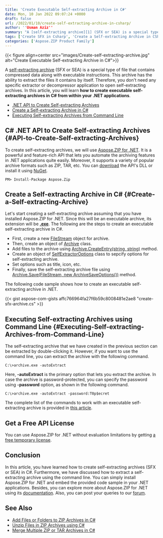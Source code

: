 ```yaml
---
title: 'Create Executable Self-extracting Archive in C#'
date: Mon, 10 Jan 2022 09:07:24 +0000
draft: false
url: /2022/01/10/create-self-extracting-archive-in-csharp/
author: ''Usman Aziz''
summary: "A [self-extracting archive][1] (SFX or SEA) is a special type of file that contains compressed data along with executable instructions. This archive has the ability to extract the files it contains by itself. Therefore, you don't need any specific extractor or decompressor application to open self-extracting archives. In this article, you will learn **how to create executable self-extracting archives in C# from within your .NET applications**."
tags: ['Create SFX in Csharp', 'Create a Self-extracting Archive in CSharp Dotnet', 'Dotnet API to Create Self-extracting Archives', 'Executing Self-extracting Archives from Command Line']
categories: ['Aspose.ZIP Product Family']
---
```




{{< figure align=center src="images/Create-self-extracting-archive.jpg" alt="Create Executable Self-extracting Archive in C#">}}


A [self-extracting archive][2] (SFX or SEA) is a special type of file that contains compressed data along with executable instructions. This archive has the ability to extract the files it contains by itself. Therefore, you don't need any specific extractor or decompressor application to open self-extracting archives. In this article, you will learn **how to create executable self-extracting archives in C# from within your .NET applications**.

*   [.NET API to Create Self-extracting Archives][3]
*   [Create a Self-extracting Archive in C#][4]
*   [Executing Self-extracting Archives from Command Line][5]

## C# .NET API to Create Self-extracting Archives {#API-to-Create-Self-extracting-Archives}

To create self-extracting archives, we will use [Aspose.ZIP for .NET][6]. It is a powerful and feature-rich API that lets you automate the archiving features in .NET applications quite easily. Moreover, it supports a variety of popular archive formats such as ZIP, TAR, etc. You can [download][7] the API's DLL or install it using [NuGet][8].

```
PM> Install-Package Aspose.Zip 
```

## Create a Self-extracting Archive in C# {#Create-a-Self-extracting-Archive}

Let's start creating a self-extracting archive assuming that you have installed Aspose.ZIP for .NET. Since this will be an executable archive, its extension will be **[.exe][9]**. The following are the steps to create an executable self-extracting archive in C#.

*   First, create a new [FileStream][10] object for archive.
*   Then, create an object of [Archive][11] class.
*   Add files to the archive using [Archive.CreateEntry(string, string)][12] method.
*   Create an object of [SelfExtractorOptions][13] class to sepcify options for self-extracting archive.
*   Set options such as title, icon, etc.
*   Finally, save the self-extracting archive file using [Archive.Save(FileStream, new ArchiveSaveOptions())][14] method.

The following code sample shows how to create an executable self-extracting archive in .NET.

{{< gist aspose-com-gists affc766964fa27f6b59c8008481e2ae8 "create-sfx-archive.cs" >}}

## Executing Self-extracting Archives using Command Line {#Executing-Self-extracting-Archives-from-Command-Line}

The self-extracting archive that we have created in the previous section can be extracted by double-clicking it. However, if you want to use the command line, you can extract the archive with the following command.

```
C:\>archive.exe -autoExtract 
```

Here, **\-autoExtract** is the primary option that lets you extract the archive. In case the archive is password-protected, you can specify the password using **\-password** option, as shown in the following command.

```
C:\>archive.exe -autoExtract -password:T0p$ecret
```

The complete list of the commands to work with an executable self-extracting archive is provided in [this article][15].

## Get a Free API License

You can use Aspose.ZIP for .NET without evaluation limitations by getting [a free temporary license][16].

## Conclusion

In this article, you have learned how to create self-extracting archives (SFX or SEA) in C#. Furthermore, we have discussed how to extract a self-extracting archive using the command line. You can simply install Aspose.ZIP for .NET and embed the provided code sample in your .NET applications. Besides, you can explore more about Aspose.ZIP for .NET using its [documentation][17]. Also, you can post your queries to our [forum][18].

## See Also

*   [Add Files or Folders to ZIP Archives in C#][19]
*   [Unzip Files in ZIP Archives using C#][20]
*   [Merge Multiple ZIP or TAR Archives in C#][21]




[1]: https://en.wikipedia.org/wiki/Self-extracting_archive
[2]: https://en.wikipedia.org/wiki/Self-extracting_archive
[3]: #API-to-Create-Self-extracting-Archives
[4]: #Create-a-Self-extracting-Archive
[5]: #Executing-Self-extracting-Archives-from-Command-Line
[6]: https://products.aspose.com/zip/net/
[7]: https://downloads.aspose.com/zip/net/
[8]: https://www.nuget.org/packages/Aspose.ZIP
[9]: https://docs.fileformat.com/executable/exe/
[10]: https://docs.microsoft.com/en-us/dotnet/api/system.io.filestream
[11]: https://apireference.aspose.com/zip/net/aspose.zip/archive
[12]: https://apireference.aspose.com/zip/net/aspose.zip.archive/createentry/methods/3
[13]: https://apireference.aspose.com/zip/net/aspose.zip.saving/selfextractoroptions
[14]: https://apireference.aspose.com/zip/net/aspose.zip/archive/methods/save
[15]: https://docs.aspose.com/zip/net/create-self-extracting-sfx-archive/#command-line-options-for-self-extracting-archive
[16]: https://purchase.aspose.com/temporary-license
[17]: https://docs.aspose.com/zip/net/
[18]: https://forum.aspose.com/
[19]: https://blog.aspose.com/2020/04/22/create-zip-archives-add-files-or-folders-to-zip-in-csharp-asp.net/
[20]: https://blog.aspose.com/2020/04/23/unzip-files-in-password-protected-zip-archives-in-csharp-asp.net/
[21]: https://blog.aspose.com/2022/01/06/merge-zip-and-tar-files-in-csharp/




